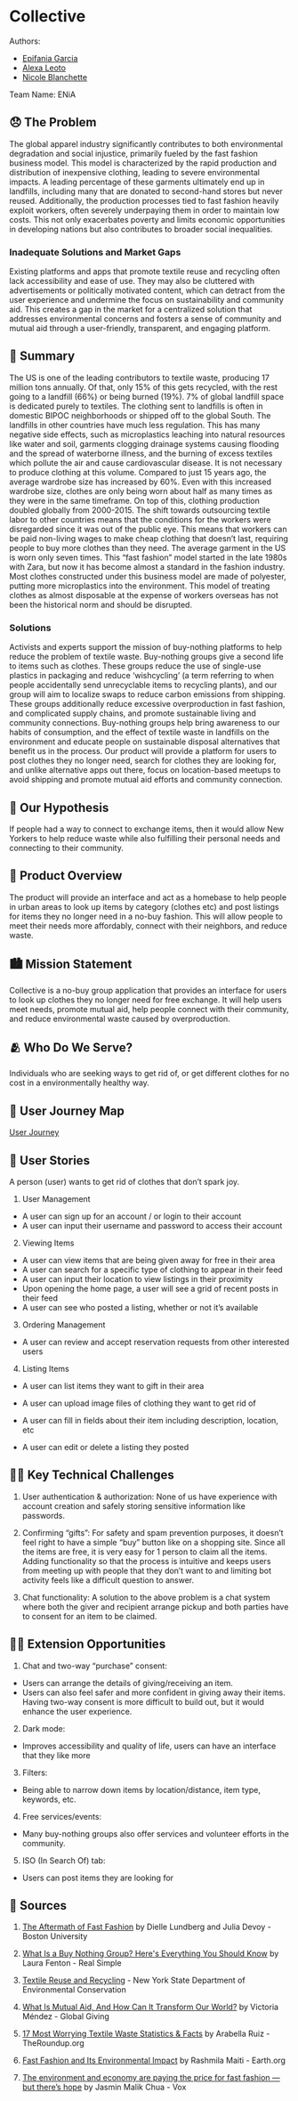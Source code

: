 <!-- Replace with your project name and delete me -->

# Collective

Authors:

<!-- Replace Name with your names -->

- [Epifania Garcia](https://github.com/epifaniagb)
- [Alexa Leoto](https://github.com/alexaleoto)
- [Nicole Blanchette](https://github.com/nicoleblanchette)

Team Name: ENiA

## 😞 The Problem

<!-- content goes below -->

The global apparel industry significantly contributes to both environmental degradation and social injustice, primarily fueled by the fast fashion business model. This model is characterized by the rapid production and distribution of inexpensive clothing, leading to severe environmental impacts. A leading percentage of these garments ultimately end up in landfills, including many that are donated to second-hand stores but never reused. Additionally, the production processes tied to fast fashion heavily exploit workers, often severely underpaying them in order to maintain low costs. This not only exacerbates poverty and limits economic opportunities in developing nations but also contributes to broader social inequalities.

### Inadequate Solutions and Market Gaps

Existing platforms and apps that promote textile reuse and recycling often lack accessibility and ease of use. They may also be cluttered with advertisements or politically motivated content, which can detract from the user experience and undermine the focus on sustainability and community aid. This creates a gap in the market for a centralized solution that addresses environmental concerns and fosters a sense of community and mutual aid through a user-friendly, transparent, and engaging platform.

<!-- content goes above -->

## 📝 Summary

<!-- content goes below -->

The US is one of the leading contributors to textile waste, producing 17 million tons annually. Of that, only 15% of this gets recycled, with the rest going to a landfill (66%) or being burned (19%). 7% of global landfill space is dedicated purely to textiles. The clothing sent to landfills is often in domestic BIPOC neighborhoods or shipped off to the global South. The landfills in other countries have much less regulation. This has many negative side effects, such as microplastics leaching into natural resources like water and soil, garments clogging drainage systems causing flooding and the spread of waterborne illness, and the burning of excess textiles which pollute the air and cause cardiovascular disease.
It is not necessary to produce clothing at this volume. Compared to just 15 years ago, the average wardrobe size has increased by 60%. Even with this increased wardrobe size, clothes are only being worn about half as many times as they were in the same timeframe. On top of this, clothing production doubled globally from 2000-2015. The shift towards outsourcing textile labor to other countries means that the conditions for the workers were disregarded since it was out of the public eye. This means that workers can be paid non-living wages to make cheap clothing that doesn’t last, requiring people to buy more clothes than they need. The average garment in the US is worn only seven times. This “fast fashion” model started in the late 1980s with Zara, but now it has become almost a standard in the fashion industry. Most clothes constructed under this business model are made of polyester, putting more microplastics into the environment. This model of treating clothes as almost disposable at the expense of workers overseas has not been the historical norm and should be disrupted.

### Solutions

Activists and experts support the mission of buy-nothing platforms to help reduce the problem of textile waste. Buy-nothing groups give a second life to items such as clothes. These groups reduce the use of single-use plastics in packaging and reduce ‘wishcycling’ (a term referring to when people accidentally send unrecyclable items to recycling plants), and our group will aim to localize swaps to reduce carbon emissions from shipping. These groups additionally reduce excessive overproduction in fast fashion, and complicated supply chains, and promote sustainable living and community connections. Buy-nothing groups help bring awareness to our habits of consumption, and the effect of textile waste in landfills on the environment and educate people on sustainable disposal alternatives that benefit us in the process.
Our product will provide a platform for users to post clothes they no longer need, search for clothes they are looking for, and unlike alternative apps out there, focus on location-based meetups to avoid shipping and promote mutual aid efforts and community connection.

<!-- content goes above -->

## 🤔 Our Hypothesis

<!-- content goes below -->

If people had a way to connect to exchange items, then it would allow New Yorkers to help reduce waste while also fulfilling their personal needs and connecting to their community.

<!-- content goes above -->

## 📱 Product Overview

<!-- content goes below -->

The product will provide an interface and act as a homebase to help people in urban areas to look up items by category (clothes etc) and post listings for items they no longer need in a no-buy fashion. This will allow people to meet their needs more affordably, connect with their neighbors, and reduce waste.

<!-- content goes above -->

## 🏙️ Mission Statement

<!-- content goes below -->

Collective is a no-buy group application that provides an interface for users to look up clothes they no longer need for free exchange. It will help users meet needs, promote mutual aid, help people connect with their community, and reduce environmental waste caused by overproduction.

<!-- content goes above -->

## 🫂 Who Do We Serve?

<!-- content goes below -->

Individuals who are seeking ways to get rid of, or get different clothes for no cost in a environmentally healthy way.

<!-- content goes above -->

## 🧳 User Journey Map

<!-- content goes below -->

[User Journey](https://docs.google.com/presentation/d/13BPpPMuDVlJDWCcoC0ArvsYWzlVcWXabGP9_O3BypVY/edit#slide=id.p)

<!-- content goes above -->

## 👥 User Stories

<!-- content goes below -->

A person (user) wants to get rid of clothes that don’t spark joy.

1.  User Management

- A user can sign up for an account / or login to their account
- A user can input their username and password to access their account

2.  Viewing Items

- A user can view items that are being given away for free in their area
- A user can search for a specific type of clothing to appear in their feed
- A user can input their location to view listings in their proximity
- Upon opening the home page, a user will see a grid of recent posts in their feed
- A user can see who posted a listing, whether or not it’s available

3.  Ordering Management

- A user can review and accept reservation requests from other interested users

4.  Listing Items

- A user can list items they want to gift in their area
- A user can upload image files of clothing they want to get rid of
- A user can fill in fields about their item including description, location, etc
- A user can edit or delete a listing they posted

   <!-- content goes above -->

## 🧗‍♂️ Key Technical Challenges

<!-- content goes below -->

1. User authentication & authorization:
   None of us have experience with account creation and safely storing sensitive information like passwords.

2. Confirming “gifts”:
   For safety and spam prevention purposes, it doesn’t feel right to have a simple “buy” button like on a shopping site. Since all the items are free, it is very easy for 1 person to claim all the items. Adding functionality so that the process is intuitive and keeps users from meeting up with people that they don’t want to and limiting bot activity feels like a difficult question to answer.

3. Chat functionality:
   A solution to the above problem is a chat system where both the giver and recipient arrange pickup and both parties have to consent for an item to be claimed.

<!-- content goes above -->

## 🏋🏽 Extension Opportunities

<!-- content goes below -->

1. Chat and two-way “purchase” consent:

- Users can arrange the details of giving/receiving an item.
- Users can also feel safer and more confident in giving away their items. Having two-way consent is more difficult to build out, but it would enhance the user experience.

2. Dark mode:

- Improves accessibility and quality of life, users can have an interface that they like more

3. Filters:

- Being able to narrow down items by location/distance, item type, keywords, etc.

4. Free services/events:

- Many buy-nothing groups also offer services and volunteer efforts in the community.

5. ISO (In Search Of) tab:

- Users can post items they are looking for
<!-- content goes above -->

## 📒 Sources

<!-- content goes below -->

1. [The Aftermath of Fast Fashion](https://www.bu.edu/sph/news/articles/2022/the-aftermath-of-fast-fashion-how-discarded-clothes-impact-public-health-and-the-environment/) by Dielle Lundberg and Julia Devoy - Boston University

2. [What Is a Buy Nothing Group? Here's Everything You Should Know](https://www.realsimple.com/home-organizing/green-living/buy-nothing-groups) by Laura Fenton - Real Simple

3. [Textile Reuse and Recycling](https://dec.ny.gov/environmental-protection/recycling-composting/more-things-you-can-recycle/textile-reuse-recycling#:~:text=While%20we%20recycle%20around%2015,%2C%20environmental%2C%20and%20economic%20benefits) - New York State Department of Environmental Conservation

4. [What Is Mutual Aid, And How Can It Transform Our World?](https://www.globalgiving.org/learn/what-is-mutual-aid) by Victoria Méndez - Global Giving

5. [17 Most Worrying Textile Waste Statistics & Facts](https://theroundup.org/textile-waste-statistics/) by Arabella Ruiz - TheRoundup.org

6. [Fast Fashion and Its Environmental Impact](https://earth.org/fast-fashions-detrimental-effect-on-the-environment/#:~:text=The%20Dark%20Side%20of%20Fast%20Fashion&text=It%20dries%20up%20water%20sources,of%2050%20billion%20plastic%20bottles) by Rashmila Maiti - Earth.org

7. [The environment and economy are paying the price for fast fashion — but there’s hope](https://www.vox.com/2019/9/12/20860620/fast-fashion-zara-hm-forever-21-boohoo-environment-cost) by Jasmin Malik Chua - Vox
<!-- content goes above -->
